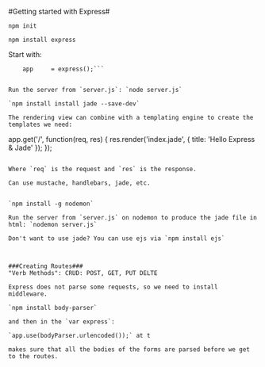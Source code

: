 #Getting started with Express#

`npm init`

`npm install express`

Start with: 
```var express = require('express'),
	app		= express();```


Run the server from `server.js`: `node server.js`

`npm install install jade --save-dev`

The rendering view can combine with a templating engine to create the templates we need:

```
app.get('/', function(req, res) {
	res.render('index.jade', {
			title: 'Hello Express & Jade'
	});
});
```

Where `req` is the request and `res` is the response.

Can use mustache, handlebars, jade, etc.


`npm install -g nodemon`

Run the server from `server.js` on nodemon to produce the jade file in html: `nodemon server.js`

Don't want to use jade? You can use ejs via `npm install ejs`



###Creating Routes###
"Verb Methods": CRUD: POST, GET, PUT DELTE

Express does not parse some requests, so we need to install middleware.

`npm install body-parser`

and then in the `var express`:

`app.use(bodyParser.urlencoded());` at t

makes sure that all the bodies of the forms are parsed before we get to the routes.

